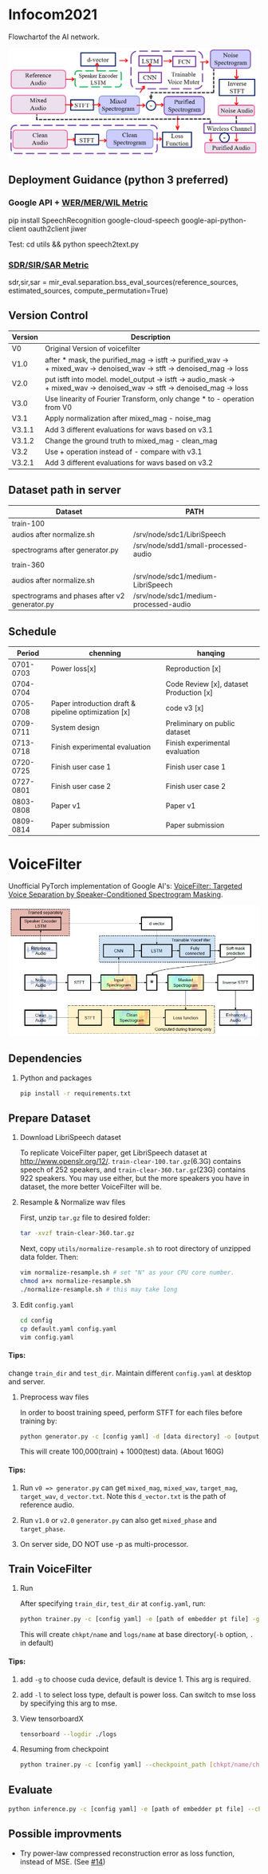 # Infocom2021
Flowchartof the AI network.

![](./assets/Flowchart.png)

## Deployment Guidance (python 3 preferred)

### Google API + [WER/MER/WIL Metric](https://pypi.org/project/jiwer/)

pip install SpeechRecognition google-cloud-speech google-api-python-client oauth2client jiwer

Test: cd utils && python speech2text.py

### [SDR/SIR/SAR Metric](https://craffel.github.io/mir_eval/#mir_eval.separation.bss_eval_sources)

sdr,sir,sar = mir_eval.separation.bss_eval_sources(reference_sources, estimated_sources, compute_permutation=True)

## Version Control

| Version | Description |
| ------ | ------ |
| V0  | Original Version of voicefilter |
| V1.0  | after * mask, the purified_mag -> istft -> purified_wav -><br> + mixed_wav -> denoised_wav -> stft -> denoised_mag -> loss |
| V2.0  | put istft into model. model_output -> istft -> audio_mask -><br> + mixed_wav -> denoised_wav -> stft -> denoised_mag -> loss|
| V3.0  | Use linearity of Fourier Transform, only change * to - operation from V0 |
| V3.1  | Apply normalization after mixed_mag - noise_mag |
| V3.1.1  | Add 3 different evaluations for wavs based on v3.1|
| V3.1.2  | Change the ground truth to mixed_mag - clean_mag |
| V3.2  | Use + operation instead of - compare with v3.1 |
| V3.2.1  | Add 3 different evaluations for wavs based on v3.2|

## Dataset path in server

| Dataset | PATH |
|--------|-------|
| train-100|
|audios after normalize.sh| /srv/node/sdc1/LibriSpeech|
|spectrograms after generator.py| /srv/node/sdd1/small-processed-audio|
| train-360|
|audios after normalize.sh| /srv/node/sdc1/medium-LibriSpeech|
|spectrograms and phases after v2 generator.py| /srv/node/sdc1/medium-processed-audio|

## Schedule

| Period | chenning | hanqing |
| ------ | ------ | ------ |
| 0701-0703 | Power loss[x]| Reproduction [x]|
| 0704-0704 |       |Code Review [x], dataset Production [x]|
| 0705-0708 | Paper introduction draft & pipeline optimization   [x]   |code v3 [x]|
| 0709-0711 | System design     |Preliminary on public dataset|
| 0713-0718 | Finish experimental evaluation     |Finish experimental evaluation|
| 0720-0725 | Finish user case 1     |Finish user case 1|
| 0727-0801 | Finish user case 2     |Finish user case 2|
| 0803-0808 | Paper v1     |Paper v1|
| 0809-0814 | Paper submission     |Paper submission|
# VoiceFilter

Unofficial PyTorch implementation of Google AI's:
[VoiceFilter: Targeted Voice Separation by Speaker-Conditioned Spectrogram Masking](https://arxiv.org/abs/1810.04826).

![](./assets/voicefilter.png)


## Dependencies

1. Python and packages

    ```bash
    pip install -r requirements.txt
    ```

## Prepare Dataset

1. Download LibriSpeech dataset

    To replicate VoiceFilter paper, get LibriSpeech dataset at http://www.openslr.org/12/.
    `train-clear-100.tar.gz`(6.3G) contains speech of 252 speakers, and `train-clear-360.tar.gz`(23G) contains 922 speakers.
    You may use either, but the more speakers you have in dataset, the more better VoiceFilter will be.

1. Resample & Normalize wav files

    First, unzip `tar.gz` file to desired folder:
    ```bash
    tar -xvzf train-clear-360.tar.gz
    ```

    Next, copy `utils/normalize-resample.sh` to root directory of unzipped data folder. Then:
    ```bash
    vim normalize-resample.sh # set "N" as your CPU core number.
    chmod a+x normalize-resample.sh
    ./normalize-resample.sh # this may take long
    ```

1. Edit `config.yaml`

    ```bash
    cd config
    cp default.yaml config.yaml
    vim config.yaml
    ```
#### Tips:

change `train_dir` and `test_dir`. Maintain different `config.yaml` at desktop and server.

1. Preprocess wav files

    In order to boost training speed, perform STFT for each files before training by:
    ```bash
    python generator.py -c [config yaml] -d [data directory] -o [output directory] -p [processes to run]
    ```
    This will create 100,000(train) + 1000(test) data. (About 160G)

#### Tips:

1. Run `v0 => generator.py` can get `mixed_mag`, `mixed_wav`, `target_mag`, `target_wav`, `d_vector.txt`. Note this `d_vector.txt` is the path of reference audio.

2. Run `v1.0` or `v2.0` `generator.py` can also get `mixed_phase` and `target_phase`.

3. On server side, DO NOT use -p as multi-processor.

## Train VoiceFilter

1. Run

    After specifying `train_dir`, `test_dir` at `config.yaml`, run:
    ```bash
    python trainer.py -c [config yaml] -e [path of embedder pt file] -g 1 -l power/mse -m [name]
    ```
    This will create `chkpt/name` and `logs/name` at base directory(`-b` option, `.` in default)

#### Tips:

1. add `-g` to choose cuda device, default is device 1. This arg is required.

2. add `-l` to select loss type, default is power loss. Can switch to mse loss by specifying this arg to mse.


1. View tensorboardX

    ```bash
    tensorboard --logdir ./logs
    ```

1. Resuming from checkpoint

    ```bash
    python trainer.py -c [config yaml] --checkpoint_path [chkpt/name/chkpt_{step}.pt] -e [path of embedder pt file] -g 1 -l power/mse -m name
    ```

## Evaluate

```bash
python inference.py -c [config yaml] -e [path of embedder pt file] --checkpoint_path [path of chkpt pt file] -m [path of mixed wav file] -r [path of reference wav file] -g 1 -o [output directory]
```

## Possible improvments

- Try power-law compressed reconstruction error as loss function, instead of MSE. (See [#14](https://github.com/mindslab-ai/voicefilter/issues/14))
